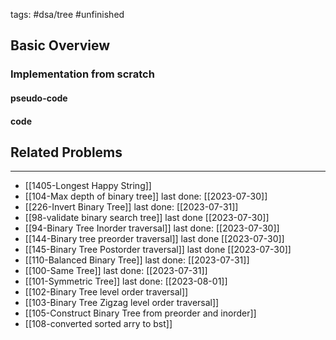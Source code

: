tags: #dsa/tree #unfinished 
## Basic Overview

### Implementation from scratch
#### pseudo-code

#### code

## Related Problems
---
- [[1405-Longest Happy String]]
- [[104-Max depth of binary tree]] last done: [[2023-07-30]]
- [[226-Invert Binary Tree]] last done: [[2023-07-31]]
- [[98-validate binary search tree]] last done [[2023-07-30]]
- [[94-Binary Tree Inorder traversal]] last done: [[2023-07-30]]
- [[144-Binary tree preorder traversal]] last done [[2023-07-30]]
- [[145-Binary Tree Postorder traversal]] last done [[2023-07-30]]
- [[110-Balanced Binary Tree]] last done: [[2023-07-31]]
- [[100-Same Tree]] last done: [[2023-07-31]]
- [[101-Symmetric Tree]] last done: [[2023-08-01]]
- [[102-Binary Tree level order traversal]]
- [[103-Binary Tree Zigzag level order traversal]]
- [[105-Construct Binary Tree from preorder and inorder]]
- [[108-converted sorted arry to bst]]
